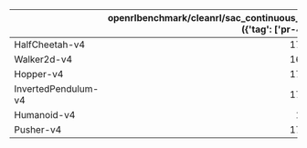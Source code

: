 |                     |   openrlbenchmark/cleanrl/sac_continuous_action ({'tag': ['pr-424']}) |
|:--------------------|----------------------------------------------------------------------:|
| HalfCheetah-v4      |                                                               174.778 |
| Walker2d-v4         |                                                               161.161 |
| Hopper-v4           |                                                               173.242 |
| InvertedPendulum-v4 |                                                               179.042 |
| Humanoid-v4         |                                                               177.31  |
| Pusher-v4           |                                                               172.123 |